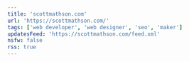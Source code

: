 ```yaml
---
title: 'scottmathson.com'
url: 'https://scottmathson.com/'
tags: ['web developer', 'web designer', 'seo', 'maker']
updatesFeed: 'https://scottmathson.com/feed.xml'
nsfw: false
rss: true
---
```

